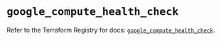 # `google_compute_health_check`

Refer to the Terraform Registry for docs: [`google_compute_health_check`](https://registry.terraform.io/providers/hashicorp/google/5.14.0/docs/resources/compute_health_check).
